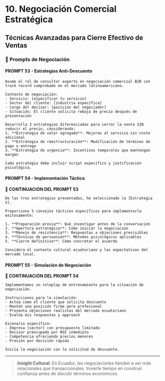 # 10. Negociación Comercial Estratégica

## Técnicas Avanzadas para Cierre Efectivo de Ventas

### 🎯 Prompts de Negociación

#### PROMPT 53 - Estrategias Anti-Descuento

```
Asume el rol de consultor experto en negociación comercial B2B con track record comprobado en el mercado latinoamericano.

Contexto de negociación:
- Servicio: [especificar tu servicio]
- Sector del cliente: [industria específica]
- Cargo del decisor: [posición del negociador]
- Situación: El cliente solicita rebaja de precio después de presentación

Desarrolla 3 estrategias diferenciadas para cerrar la venta SIN reducir el precio, considerando:
1. **Estrategia de valor agregado**: Mejoras al servicio sin costo adicional
2. **Estrategia de reestructuración**: Modificación de términos de pago o entrega
3. **Estrategia de urgencia**: Incentivos temporales que mantengan margen

Cada estrategia debe incluir script específico y justificación psicológica.
```

#### PROMPT 54 - Implementación Táctica
**🔗 CONTINUACIÓN DEL PROMPT 53**

```
De las tres estrategias presentadas, he seleccionado la [Estrategia X]. 

Proporciona 5 consejos tácticos específicos para implementarla exitosamente:

1. **Preparación previa**: Qué investigar antes de la conversación
2. **Apertura estratégica**: Cómo iniciar la negociación
3. **Manejo de resistencia**: Respuestas a objeciones previsibles
4. **Técnicas de persuasión**: Métodos psicológicos aplicables
5. **Cierre definitivo**: Cómo concretar el acuerdo

Considera el contexto cultural ecuatoriano y las expectativas del mercado local.
```

#### PROMPT 55 - Simulación de Negociación
**🔗 CONTINUACIÓN DEL PROMPT 54**

```
Implementemos un roleplay de entrenamiento para la situación de negociación.

Instrucciones para la simulación:
- Actúa como el cliente que solicita descuento
- Mantén una posición firme pero profesional
- Presenta objeciones realistas del mercado ecuatoriano
- Evalúa mis respuestas y approach

Escenario específico:
- Empresa [sector] con presupuesto limitado
- Decisor preocupado por ROI inmediato
- Competencia ofreciendo precios menores
- Presión por decisión rápida

Inicia la negociación con la solicitud de descuento.
```

---

> **Insight Cultural**: En Ecuador, las negociaciones tienden a ser más relacionales que transaccionales. Invierte tiempo en construir confianza antes de discutir términos económicos.